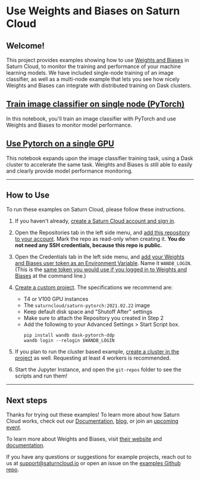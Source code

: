 # Use Weights and Biases on Saturn Cloud
## Welcome!

This project provides examples showing how to use  <a href="https://wandb.ai/"  target='_blank' rel='noopener'>Weights and Biases</a> in Saturn Cloud, to monitor 
the training and performance of your machine learning models. We have included single-node 
training of an image classifier, as well as a multi-node example that lets you see how nicely 
Weights and Biases can integrate with distributed training on Dask clusters. 

## [Train image classifier on single node (PyTorch)](train-pytorch-local.ipynb)

In this notebook, you'll train an image classifier with PyTorch and use Weights and Biases to
 monitor model performance.

## [Use Pytorch on a single GPU](train-pytorch-cluster.ipynb)

This notebook expands upon the image classifier training task, using a Dask cluster to accelerate
 the same task. Weights and Biases is still able to easily and clearly provide model performance monitoring.

***

## How to Use

To run these examples on Saturn Cloud, please follow these instructions.

1. If you haven't already, [create a Saturn Cloud account and sign in](https://www.saturncloud.io/docs/getting-started/start_in_ten/). 
2. Open the Repositories tab in the left side menu, and [add this repository to your account](https://www.saturncloud.io/docs/getting-started/gitrepo/). Mark the repo as read-only when creating it. **You do not need any SSH credentials, because this repo is public.**  
3. Open the Credentials tab in the left side menu, and [add your Weights and Biases user token as an Environment Variable](https://www.saturncloud.io/docs/getting-started/credentials/). Name it `WANDB_LOGIN`. (This is the [same token you would use if you logged in to Weights and Biases](https://docs.wandb.ai/ref/cli/wandb-login) at the command line.)
4. [Create a custom project](https://www.saturncloud.io/docs/getting-started/start_project/#create-a-custom-project). The specifications we recommend are:
     * T4 or V100 GPU instances
     * The `saturncloud/saturn-pytorch:2021.02.22` image
     * Keep default disk space and "Shutoff After" settings
     * Make sure to attach the Repository you created in Step 2
     * Add the following to your Advanced Settings > Start Script box.
       ```
       pip install wandb dask-pytorch-ddp
       wandb login --relogin $WANDB_LOGIN
       ```

6. If you plan to run the cluster based example, [create a cluster in the project](https://www.saturncloud.io/docs/getting-started/create_cluster_ui/) as well. Requesting at least 4 workers is recommended. 
7. Start the Jupyter Instance, and open the `git-repos` folder to see the scripts and run them!

***

## Next steps

Thanks for trying out these examples! To learn more about how Saturn Cloud works, check out our  <a href="https://www.saturncloud.io/docs/" target='_blank' rel='noopener'>Documentation</a>, <a href="https://www.saturncloud.io/s/blog/" target='_blank' rel='noopener'>blog</a>, or join an  <a href="https://www.saturncloud.io/s/events/" target='_blank' rel='noopener'>upcoming event</a>. 

To learn more about Weights and Biases, visit  <a href="https://wandb.ai/" target='_blank' rel='noopener'>their website</a> and <a href="https://docs.wandb.ai/"  target='_blank' rel='noopener'>documentation</a>.

If you have any questions or suggestions for example projects, reach out to us at support@saturncloud.io or open an issue on the [examples Github repo](https://github.com/saturncloud/examples). 
